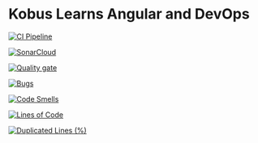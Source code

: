 # Kobus Learns Angular and DevOps

[![CI Pipeline](https://github.com/infinity-arc/Kobus-tour-of-heroes/actions/workflows/main.yml/badge.svg)](https://github.com/infinity-arc/Kobus-tour-of-heroes/actions/workflows/main.yml)

[![SonarCloud](https://sonarcloud.io/images/project_badges/sonarcloud-orange.svg)](https://sonarcloud.io/dashboard?id=infinity-arc_Kobus-tour-of-heroes)

[![Quality gate](https://sonarcloud.io/api/project_badges/quality_gate?project=infinity-arc_Kobus-tour-of-heroes)](https://sonarcloud.io/dashboard?id=infinity-arc_Kobus-tour-of-heroes)

[![Bugs](https://sonarcloud.io/api/project_badges/measure?project=infinity-arc_Kobus-tour-of-heroes&metric=bugs)](https://sonarcloud.io/dashboard?id=infinity-arc_Kobus-tour-of-heroes)

[![Code Smells](https://sonarcloud.io/api/project_badges/measure?project=infinity-arc_Kobus-tour-of-heroes&metric=code_smells)](https://sonarcloud.io/dashboard?id=infinity-arc_Kobus-tour-of-heroes)

[![Lines of Code](https://sonarcloud.io/api/project_badges/measure?project=infinity-arc_Kobus-tour-of-heroes&metric=ncloc)](https://sonarcloud.io/dashboard?id=infinity-arc_Kobus-tour-of-heroes)

[![Duplicated Lines (%)](https://sonarcloud.io/api/project_badges/measure?project=infinity-arc_Kobus-tour-of-heroes&metric=duplicated_lines_density)](https://sonarcloud.io/dashboard?id=infinity-arc_Kobus-tour-of-heroes)
